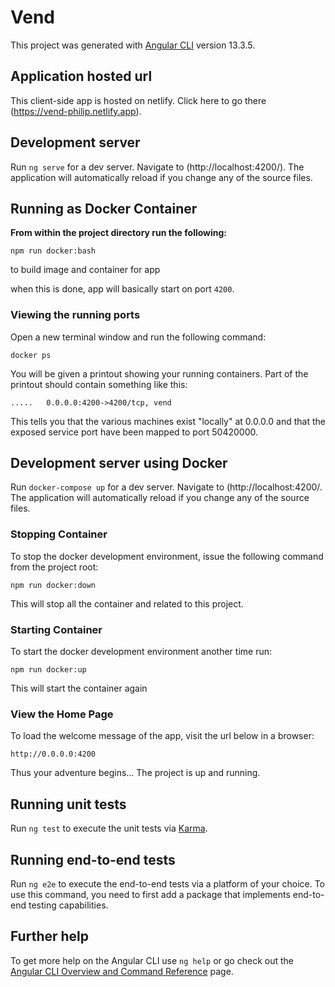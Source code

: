 # Vend

This project was generated with [Angular CLI](https://github.com/angular/angular-cli) version 13.3.5.

## Application hosted url

This client-side app is hosted on netlify. Click here to go there (https://vend-philip.netlify.app).


## Development server

Run `ng serve` for a dev server. Navigate to (http://localhost:4200/). The application will automatically reload if you change any of the source files.

## Running as Docker Container

**From within the project directory run the following:**

```
npm run docker:bash
```

to build image and container for app

when this is done, app will basically start on port `4200`.

### Viewing the running ports

Open a new terminal window and run the following command:

```
docker ps
```

You will be given a printout showing your running containers. Part of the printout should contain something like this:

```
.....   0.0.0.0:4200->4200/tcp, vend

```

This tells you that the various machines exist "locally" at 0.0.0.0 and that the exposed service port have been mapped to port 50420000.

## Development server using Docker

Run `docker-compose up` for a dev server. Navigate to (http://localhost:4200/. The application will automatically reload if you change any of the source files.

### Stopping Container

To stop the docker development environment, issue the following command from the project root:

```
npm run docker:down
```

This will stop all the container and related to this project.

### Starting Container

To start the docker development environment another time run:

```
npm run docker:up
```

This will start the container again

### View the Home Page

To load the welcome message of the app, visit the url below in a browser:

    http://0.0.0.0:4200

Thus your adventure begins... The project is up and running.

## Running unit tests

Run `ng test` to execute the unit tests via [Karma](https://karma-runner.github.io).

## Running end-to-end tests

Run `ng e2e` to execute the end-to-end tests via a platform of your choice. To use this command, you need to first add a package that implements end-to-end testing capabilities.

## Further help

To get more help on the Angular CLI use `ng help` or go check out the [Angular CLI Overview and Command Reference](https://angular.io/cli) page.
